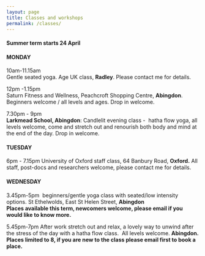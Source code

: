 ```yaml
---
layout: page
title: Classes and workshops
permalink: /classes/
---
```



#### Summer term starts 24 April

#### **MONDAY**

10am-11.15am
<br>Gentle seated yoga. Age UK class, **Radley**. Please contact me for details.

12pm -1.15pm
<br>Saturn Fitness and Wellness, Peachcroft Shopping Centre, **Abingdon**. Beginners welcome / all levels and ages. Drop in welcome.

7.30pm - 9pm
<br>**Larkmead School, Abingdon**: Candlelit evening class -&nbsp; hatha flow yoga, all levels welcome, come and stretch out and renourish both body and mind at the end of the day. Drop in welcome.

#### **TUESDAY**

6pm - 7.15pm University of Oxford staff class, 64 Banbury Road, **Oxford.** All staff, post-docs and researchers welcome, please contact me for details.

#### **WEDNESDAY**

3.45pm-5pm&nbsp; beginners/gentle yoga class with seated/low intensity options. St Ethelwolds, East St Helen Street, **Abingdon
<br>Places available this term, newcomers welcome, please email if you would like to know more.**

5.45pm-7pm After work stretch out and relax, a lovely way to unwind after the stress of the day with a hatha flow class.&nbsp; All levels welcome. **Abingdon.
<br>Places limited to 8, if you are new to the class please email first to book a place.**